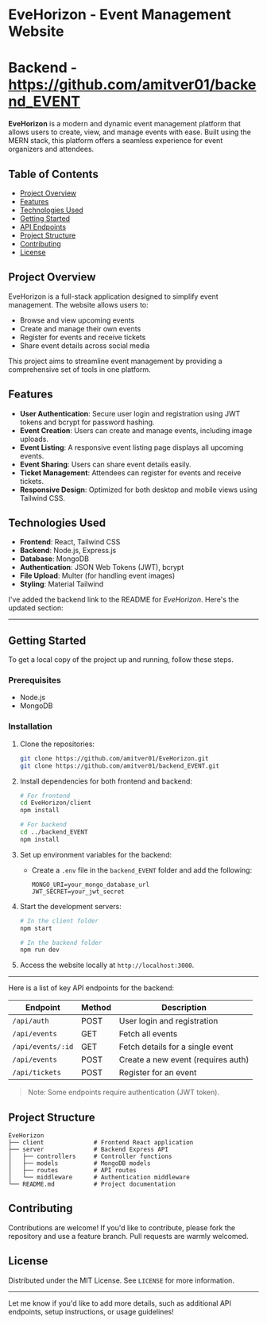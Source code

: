 
# EveHorizon - Event Management Website
# Backend - https://github.com/amitver01/backend_EVENT
**EveHorizon** is a modern and dynamic event management platform that allows users to create, view, and manage events with ease. Built using the MERN stack, this platform offers a seamless experience for event organizers and attendees.

## Table of Contents
- [Project Overview](#project-overview)
- [Features](#features)
- [Technologies Used](#technologies-used)
- [Getting Started](#getting-started)
- [API Endpoints](#api-endpoints)
- [Project Structure](#project-structure)
- [Contributing](#contributing)
- [License](#license)

## Project Overview

EveHorizon is a full-stack application designed to simplify event management. The website allows users to:
- Browse and view upcoming events
- Create and manage their own events
- Register for events and receive tickets
- Share event details across social media

This project aims to streamline event management by providing a comprehensive set of tools in one platform.

## Features

- **User Authentication**: Secure user login and registration using JWT tokens and bcrypt for password hashing.
- **Event Creation**: Users can create and manage events, including image uploads.
- **Event Listing**: A responsive event listing page displays all upcoming events.
- **Event Sharing**: Users can share event details easily.
- **Ticket Management**: Attendees can register for events and receive tickets.
- **Responsive Design**: Optimized for both desktop and mobile views using Tailwind CSS.

## Technologies Used

- **Frontend**: React, Tailwind CSS
- **Backend**: Node.js, Express.js
- **Database**: MongoDB
- **Authentication**: JSON Web Tokens (JWT), bcrypt
- **File Upload**: Multer (for handling event images)
- **Styling**: Material Tailwind

I've added the backend link to the README for *EveHorizon*. Here's the updated section:

---

## Getting Started

To get a local copy of the project up and running, follow these steps.

### Prerequisites
- Node.js
- MongoDB

### Installation

1. Clone the repositories:

   ```bash
   git clone https://github.com/amitver01/EveHorizon.git
   git clone https://github.com/amitver01/backend_EVENT.git
   ```

2. Install dependencies for both frontend and backend:

   ```bash
   # For frontend
   cd EveHorizon/client
   npm install

   # For backend
   cd ../backend_EVENT
   npm install
   ```

3. Set up environment variables for the backend:

   - Create a `.env` file in the `backend_EVENT` folder and add the following:

     ```
     MONGO_URI=your_mongo_database_url
     JWT_SECRET=your_jwt_secret
     ```

4. Start the development servers:

   ```bash
   # In the client folder
   npm start

   # In the backend folder
   npm run dev
   ```

5. Access the website locally at `http://localhost:3000`.

--- 

Here is a list of key API endpoints for the backend:

| Endpoint         | Method | Description                             |
|------------------|--------|-----------------------------------------|
| `/api/auth`      | POST   | User login and registration            |
| `/api/events`    | GET    | Fetch all events                       |
| `/api/events/:id`| GET    | Fetch details for a single event       |
| `/api/events`    | POST   | Create a new event (requires auth)     |
| `/api/tickets`   | POST   | Register for an event                  |

> Note: Some endpoints require authentication (JWT token).

## Project Structure

```plaintext
EveHorizon
├── client              # Frontend React application
├── server              # Backend Express API
│   ├── controllers     # Controller functions
│   ├── models          # MongoDB models
│   ├── routes          # API routes
│   └── middleware      # Authentication middleware
└── README.md           # Project documentation
```

## Contributing

Contributions are welcome! If you'd like to contribute, please fork the repository and use a feature branch. Pull requests are warmly welcomed.

## License

Distributed under the MIT License. See `LICENSE` for more information.

--- 

Let me know if you'd like to add more details, such as additional API endpoints, setup instructions, or usage guidelines!
